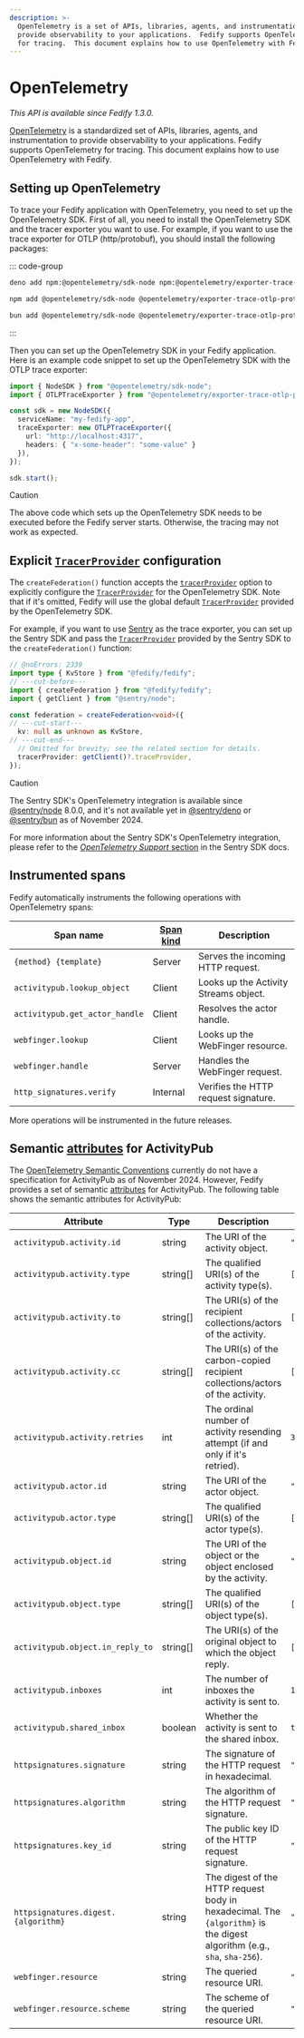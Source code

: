 ```yaml
---
description: >-
  OpenTelemetry is a set of APIs, libraries, agents, and instrumentation to
  provide observability to your applications.  Fedify supports OpenTelemetry
  for tracing.  This document explains how to use OpenTelemetry with Fedify.
---
```


OpenTelemetry
=============

*This API is available since Fedify 1.3.0.*

[OpenTelemetry] is a standardized set of APIs, libraries, agents, and
instrumentation to provide observability to your applications.  Fedify supports
OpenTelemetry for tracing.  This document explains how to use OpenTelemetry with
Fedify.

[OpenTelemetry]: https://opentelemetry.io/


Setting up OpenTelemetry
------------------------

To trace your Fedify application with OpenTelemetry, you need to set up the
OpenTelemetry SDK.  First of all, you need to install the OpenTelemetry SDK and
the tracer exporter you want to use.  For example, if you want to use the trace
exporter for OTLP (http/protobuf), you should install the following packages:

::: code-group

~~~~ sh [Deno]
deno add npm:@opentelemetry/sdk-node npm:@opentelemetry/exporter-trace-otlp-proto
~~~~

~~~~ sh [Node.js]
npm add @opentelemetry/sdk-node @opentelemetry/exporter-trace-otlp-proto
~~~~

~~~~ sh [Bun]
bun add @opentelemetry/sdk-node @opentelemetry/exporter-trace-otlp-proto
~~~~

:::

Then you can set up the OpenTelemetry SDK in your Fedify application.  Here is
an example code snippet to set up the OpenTelemetry SDK with the OTLP trace
exporter:

~~~~ typescript twoslash
import { NodeSDK } from "@opentelemetry/sdk-node";
import { OTLPTraceExporter } from "@opentelemetry/exporter-trace-otlp-proto";

const sdk = new NodeSDK({
  serviceName: "my-fedify-app",
  traceExporter: new OTLPTraceExporter({
    url: "http://localhost:4317",
    headers: { "x-some-header": "some-value" }
  }),
});

sdk.start();
~~~~

> [!CAUTION]
> The above code which sets up the OpenTelemetry SDK needs to be executed before
> the Fedify server starts.  Otherwise, the tracing may not work as expected.


Explicit [`TracerProvider`] configuration
-----------------------------------------

The `createFederation()` function accepts the
[`tracerProvider`](./federation.md#tracerprovider) option to explicitly
configure the [`TracerProvider`] for the OpenTelemetry SDK.  Note that if it's
omitted, Fedify will use the global default [`TracerProvider`] provided by
the OpenTelemetry SDK.

For example, if you want to use [Sentry] as the trace exporter, you can set up
the Sentry SDK and pass the [`TracerProvider`] provided by the Sentry SDK to the
`createFederation()` function:

~~~~ typescript twoslash
// @noErrors: 2339
import type { KvStore } from "@fedify/fedify";
// ---cut-before---
import { createFederation } from "@fedify/fedify";
import { getClient } from "@sentry/node";

const federation = createFederation<void>({
// ---cut-start---
  kv: null as unknown as KvStore,
// ---cut-end---
  // Omitted for brevity; see the related section for details.
  tracerProvider: getClient()?.traceProvider,
});
~~~~

> [!CAUTION]
> The Sentry SDK's OpenTelemetry integration is available since [@sentry/node]
> 8.0.0, and it's not available yet in [@sentry/deno] or [@sentry/bun] as of
> November 2024.
>
> For more information about the Sentry SDK's OpenTelemetry integration, please
> refer to the [*OpenTelemetry Support* section] in the Sentry SDK docs.

[`TracerProvider`]: https://open-telemetry.github.io/opentelemetry-js/interfaces/_opentelemetry_api.TracerProvider.html
[Sentry]: https://sentry.io/
[@sentry/node]: https://npmjs.com/package/@sentry/node
[@sentry/deno]: https://npmjs.com/package/@sentry/deno
[@sentry/bun]: https://npmjs.com/package/@sentry/bun
[*OpenTelemetry Support* section]: https://docs.sentry.io/platforms/javascript/guides/node/opentelemetry/


Instrumented spans
------------------

Fedify automatically instruments the following operations with OpenTelemetry
spans:

| Span name                      | [Span kind] | Description                           |
|--------------------------------|-------------|---------------------------------------|
| `{method} {template}`          | Server      | Serves the incoming HTTP request.     |
| `activitypub.lookup_object`    | Client      | Looks up the Activity Streams object. |
| `activitypub.get_actor_handle` | Client      | Resolves the actor handle.            |
| `webfinger.lookup`             | Client      | Looks up the WebFinger resource.      |
| `webfinger.handle`             | Server      | Handles the WebFinger request.        |
| `http_signatures.verify`       | Internal    | Verifies the HTTP request signature.  |

More operations will be instrumented in the future releases.

[Span kind]: https://opentelemetry.io/docs/specs/otel/trace/api/#spankind


Semantic [attributes] for ActivityPub
-------------------------------------

The [OpenTelemetry Semantic Conventions] currently do not have a specification
for ActivityPub as of November 2024.  However, Fedify provides a set of semantic
[attributes] for ActivityPub.  The following table shows the semantic attributes
for ActivityPub:

| Attribute                           | Type     | Description                                                                              | Example                                                              |
|-------------------------------------|----------|------------------------------------------------------------------------------------------|----------------------------------------------------------------------|
| `activitypub.activity.id`           | string   | The URI of the activity object.                                                          | `"https://example.com/activity/1"`                                   |
| `activitypub.activity.type`         | string[] | The qualified URI(s) of the activity type(s).                                            | `["https://www.w3.org/ns/activitystreams#Create"]`                   |
| `activitypub.activity.to`           | string[] | The URI(s) of the recipient collections/actors of the activity.                          | `["https://example.com/1/followers/2"]`                              |
| `activitypub.activity.cc`           | string[] | The URI(s) of the carbon-copied recipient collections/actors of the activity.            | `["https://www.w3.org/ns/activitystreams#Public"]`                   |
| `activitypub.activity.retries`      | int      | The ordinal number of activity resending attempt (if and only if it's retried).          | `3`                                                                  |
| `activitypub.actor.id`              | string   | The URI of the actor object.                                                             | `"https://example.com/actor/1"`                                      |
| `activitypub.actor.type`            | string[] | The qualified URI(s) of the actor type(s).                                               | `["https://www.w3.org/ns/activitystreams#Person"]`                   |
| `activitypub.object.id`             | string   | The URI of the object or the object enclosed by the activity.                            | `"https://example.com/object/1"`                                     |
| `activitypub.object.type`           | string[] | The qualified URI(s) of the object type(s).                                              | `["https://www.w3.org/ns/activitystreams#Note"]`                     |
| `activitypub.object.in_reply_to`    | string[] | The URI(s) of the original object to which the object reply.                             | `["https://example.com/object/1"]`                                   |
| `activitypub.inboxes`               | int      | The number of inboxes the activity is sent to.                                           | `12`                                                                 |
| `activitypub.shared_inbox`          | boolean  | Whether the activity is sent to the shared inbox.                                        | `true`                                                               |
| `httpsignatures.signature`          | string   | The signature of the HTTP request in hexadecimal.                                        | `"73a74c990beabe6e59cc68f9c6db7811b59cbb22fd12dcffb3565b651540efe9"` |
| `httpsignatures.algorithm`          | string   | The algorithm of the HTTP request signature.                                             | `"rsa-sha256"`                                                       |
| `httpsignatures.key_id`             | string   | The public key ID of the HTTP request signature.                                         | `"https://example.com/actor/1#main-key"`                             |
| `httpsignatures.digest.{algorithm}` | string   | The digest of the HTTP request body in hexadecimal.  The `{algorithm}` is the digest algorithm (e.g., `sha`, `sha-256`). | `"d41d8cd98f00b204e9800998ecf8427e"` |
| `webfinger.resource`                | string   | The queried resource URI.                                                                | `"acct:fedify@hollo.social"`                                         |
| `webfinger.resource.scheme`         | string   | The scheme of the queried resource URI.                                                  | `"acct"`                                                             |

[attributes]: https://opentelemetry.io/docs/specs/otel/common/#attribute
[OpenTelemetry Semantic Conventions]: https://opentelemetry.io/docs/specs/semconv/
